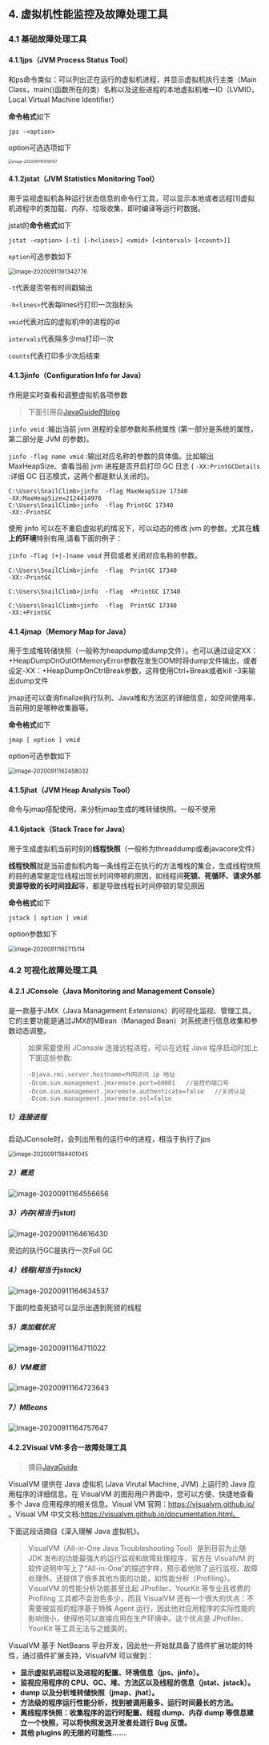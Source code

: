 ## 4. 虚拟机性能监控及故障处理工具

### 4.1 基础故障处理工具

#### 4.1.1jps（JVM Process Status Tool）

和ps命令类似：可以列出正在运行的虚拟机进程，并显示虚拟机执行主类（Main Class，main()函数所在的类）名称以及这些进程的本地虚拟机唯一ID（LVMID，Local Virtual Machine Identifier）

**命令格式**如下

```shell
jps -<option>
```

option可选选项如下

<img src="img/image-20200911161056147.png" alt="image-20200911161056147" style="zoom:50%;" />

#### 4.1.2jstat（JVM Statistics Monitoring Tool）

用于监视虚拟机各种运行状态信息的命令行工具，可以显示本地或者远程[1]虚拟机进程中的类加载、内存、垃圾收集、即时编译等运行时数据。

jstat的**命令格式**如下

```shell
jstat -<option> [-t] [-h<lines>] <vmid> [<interval> [<count>]]
```

`option`可选参数如下

<img src="img/image-20200911161342776.png" alt="image-20200911161342776" style="zoom:80%;" />

`-t`代表是否带有时间戳输出

`-h<lines>`代表每lines行打印一次指标头

`vmid`代表对应的虚拟机中的进程的id

`intervals`代表隔多少ms打印一次

`counts`代表打印多少次后结束

#### 4.1.3jinfo（Configuration Info for Java）

作用是实时查看和调整虚拟机各项参数

> 下面引用自[JavaGuide的blog]([https://github.com/Snailclimb/JavaGuide/blob/master/docs/java/jvm/JDK%E7%9B%91%E6%8E%A7%E5%92%8C%E6%95%85%E9%9A%9C%E5%A4%84%E7%90%86%E5%B7%A5%E5%85%B7%E6%80%BB%E7%BB%93.md#jstat-%E7%9B%91%E8%A7%86%E8%99%9A%E6%8B%9F%E6%9C%BA%E5%90%84%E7%A7%8D%E8%BF%90%E8%A1%8C%E7%8A%B6%E6%80%81%E4%BF%A1%E6%81%AF](https://github.com/Snailclimb/JavaGuide/blob/master/docs/java/jvm/JDK监控和故障处理工具总结.md#jstat-监视虚拟机各种运行状态信息))

`jinfo vmid` :输出当前 jvm 进程的全部参数和系统属性 (第一部分是系统的属性，第二部分是 JVM 的参数)。

`jinfo -flag name vmid` :输出对应名称的参数的具体值。比如输出 MaxHeapSize、查看当前 jvm 进程是否开启打印 GC 日志 ( `-XX:PrintGCDetails` :详细 GC 日志模式，这两个都是默认关闭的)。

```
C:\Users\SnailClimb>jinfo  -flag MaxHeapSize 17340
-XX:MaxHeapSize=2124414976
C:\Users\SnailClimb>jinfo  -flag PrintGC 17340
-XX:-PrintGC
```

使用 jinfo 可以在不重启虚拟机的情况下，可以动态的修改 jvm 的参数。尤其在**线上的环境**特别有用,请看下面的例子：

`jinfo -flag [+|-]name vmid` 开启或者关闭对应名称的参数。

```
C:\Users\SnailClimb>jinfo  -flag  PrintGC 17340
-XX:-PrintGC

C:\Users\SnailClimb>jinfo  -flag  +PrintGC 17340

C:\Users\SnailClimb>jinfo  -flag  PrintGC 17340
-XX:+PrintGC
```

#### 4.1.4jmap（Memory Map for Java）

用于生成堆转储快照（一般称为heapdump或dump文件）。也可以通过设定XX：+HeapDumpOnOutOfMemoryError参数在发生OOM时将dump文件输出，或者设定-XX：+HeapDumpOnCtrlBreak参数，这样使用Ctrl+Break或者kill -3来输出dump文件

jmap还可以查询finalize执行队列、Java堆和方法区的详细信息，如空间使用率、当前用的是哪种收集器等。

**命令格式**如下

```shell
jmap [ option ] vmid
```

option可选参数如下

<img src="img/image-20200911162458032.png" alt="image-20200911162458032" style="zoom:80%;" />

#### 4.1.5jhat（JVM Heap Analysis Tool）

命令与jmap搭配使用，来分析jmap生成的堆转储快照。一般不使用

#### 4.1.6jstack（Stack Trace for Java）

用于生成虚拟机当前时刻的**线程快照**（一般称为threaddump或者javacore文件）

**线程快照**就是当前虚拟机内每一条线程正在执行的方法堆栈的集合，生成线程快照的目的通常是定位线程出现长时间停顿的原因，如线程间**死锁、死循环、请求外部资源导致的长时间挂起**等，都是导致线程长时间停顿的常见原因

**命令格式**如下

```shell
jstack [ option ] vmid
```

option参数如下

<img src="img/image-20200911162715114.png" alt="image-20200911162715114" style="zoom:80%;" />

### 4.2 可视化故障处理工具

#### 4.2.1 JConsole（Java Monitoring and Management Console）

是一款基于JMX（Java Management Extensions）的可视化监视、管理工具。它的主要功能是通过JMX的MBean（Managed Bean）对系统进行信息收集和参数动态调整。

>如果需要使用 JConsole 连接远程进程，可以在远程 Java 程序启动时加上下面这些参数:
>
>```shell
>-Djava.rmi.server.hostname=外网访问 ip 地址 
>-Dcom.sun.management.jmxremote.port=60001   //监控的端口号
>-Dcom.sun.management.jmxremote.authenticate=false   //关闭认证
>-Dcom.sun.management.jmxremote.ssl=false
>```

##### 1）连接进程

启动JConsole时，会列出所有的运行中的进程，相当于执行了jps

<img src="img/image-20200911164401045.png" alt="image-20200911164401045" style="zoom: 80%;" />

##### 2）概览 

![image-20200911164556656](img/image-20200911164556656.png)

##### 3）内存(相当于jstat)

![image-20200911164616430](img/image-20200911164616430.png)

旁边的执行GC是执行一次Full GC

##### 4）线程(相当于jstack)

![image-20200911164634537](img/image-20200911164634537.png)

下面的检查死锁可以显示出遇到死锁的线程

##### 5）类加载状况

![image-20200911164711022](img/image-20200911164711022.png)

##### 6）VM概览

![image-20200911164723643](img/image-20200911164723643.png)

##### 7）MBeans

![image-20200911164757647](img/image-20200911164757647.png)

#### 4.2.2Visual VM:多合一故障处理工具

> 摘自[JavaGuide]([https://github.com/Snailclimb/JavaGuide/blob/master/docs/java/jvm/JDK%E7%9B%91%E6%8E%A7%E5%92%8C%E6%95%85%E9%9A%9C%E5%A4%84%E7%90%86%E5%B7%A5%E5%85%B7%E6%80%BB%E7%BB%93.md#jstat-%E7%9B%91%E8%A7%86%E8%99%9A%E6%8B%9F%E6%9C%BA%E5%90%84%E7%A7%8D%E8%BF%90%E8%A1%8C%E7%8A%B6%E6%80%81%E4%BF%A1%E6%81%AF](https://github.com/Snailclimb/JavaGuide/blob/master/docs/java/jvm/JDK监控和故障处理工具总结.md#jstat-监视虚拟机各种运行状态信息))

VisualVM 提供在 Java 虚拟机 (Java Virutal Machine, JVM) 上运行的 Java 应用程序的详细信息。在 VisualVM 的图形用户界面中，您可以方便、快捷地查看多个 Java 应用程序的相关信息。Visual VM 官网：https://visualvm.github.io/ 。Visual VM 中文文档:https://visualvm.github.io/documentation.html。

下面这段话摘自《深入理解 Java 虚拟机》。

> VisualVM（All-in-One Java Troubleshooting Tool）是到目前为止随 JDK 发布的功能最强大的运行监视和故障处理程序，官方在 VisualVM 的软件说明中写上了“All-in-One”的描述字样，预示着他除了运行监视、故障处理外，还提供了很多其他方面的功能，如性能分析（Profiling）。VisualVM 的性能分析功能甚至比起 JProfiler、YourKit 等专业且收费的 Profiling 工具都不会逊色多少，而且 VisualVM 还有一个很大的优点：不需要被监视的程序基于特殊 Agent 运行，因此他对应用程序的实际性能的影响很小，使得他可以直接应用在生产环境中。这个优点是 JProfiler、YourKit 等工具无法与之媲美的。

VisualVM 基于 NetBeans 平台开发，因此他一开始就具备了插件扩展功能的特性，通过插件扩展支持，VisualVM 可以做到：

- **显示虚拟机进程以及进程的配置、环境信息（jps、jinfo）。**
- **监视应用程序的 CPU、GC、堆、方法区以及线程的信息（jstat、jstack）。**
- **dump 以及分析堆转储快照（jmap、jhat）。**
- **方法级的程序运行性能分析，找到被调用最多、运行时间最长的方法。**
- **离线程序快照：收集程序的运行时配置、线程 dump、内存 dump 等信息建立一个快照，可以将快照发送开发者处进行 Bug 反馈。**
- **其他 plugins 的无限的可能性......**
